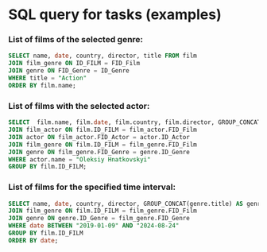# SQL query for tasks (examples)

### List of films of the selected genre:

```sql
SELECT name, date, country, director, title FROM film
JOIN film_genre ON ID_FILM = FID_Film
JOIN genre ON FID_Genre = ID_Genre
WHERE title = "Action"
ORDER BY film.name;
```

### List of films with the selected actor:

```sql
SELECT  film.name, film.date, film.country, film.director, GROUP_CONCAT(genre.title) AS genres FROM film
JOIN film_actor ON film.ID_FILM = film_actor.FID_Film
JOIN actor ON film_actor.FID_Actor = actor.ID_Actor
JOIN film_genre ON film.ID_FILM = film_genre.FID_Film
JOIN genre ON film_genre.FID_Genre = genre.ID_Genre
WHERE actor.name = "Oleksiy Hnatkovskyi"
GROUP BY film.ID_FILM;
```

### List of films for the specified time interval:

```sql
SELECT name, date, country, director, GROUP_CONCAT(genre.title) AS genres FROM film
JOIN film_genre ON film.ID_FILM = film_genre.FID_Film
JOIN genre ON genre.ID_Genre = film_genre.FID_Genre
WHERE date BETWEEN "2019-01-09" AND "2024-08-24"
GROUP BY film.ID_FILM
ORDER BY date;
```
